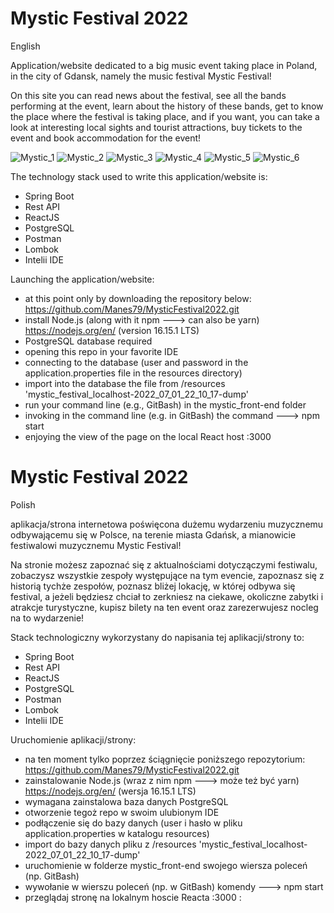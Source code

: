 # Mystic Festival 2022

English

Application/website dedicated to a big music event taking place in Poland, in the city of Gdansk, namely the music
festival Mystic Festival!

On this site you can read news about the festival, see all the bands performing at the event, learn about the history of
these bands, get to know the place where
the festival is taking place, and if you want, you can take a look at interesting local sights and tourist attractions,
buy tickets to the event and book accommodation
for the event!

![Mystic_1](https://user-images.githubusercontent.com/83776302/208951274-a3978c71-119b-42c8-a57c-e60853f537bf.png)
![Mystic_2](https://user-images.githubusercontent.com/83776302/208953704-94cc9c0a-0866-4978-a7b4-820669cff075.png)
![Mystic_3](https://user-images.githubusercontent.com/83776302/208954808-3a4e5613-e6c5-439c-86ec-63704d371aed.png)
![Mystic_4](https://user-images.githubusercontent.com/83776302/208955695-89c85dde-2af0-41ae-8afe-4836b85f8905.png)
![Mystic_5](https://user-images.githubusercontent.com/83776302/208957887-4a8ddde3-b9e2-402a-944d-675032f835d0.png)
![Mystic_6](https://user-images.githubusercontent.com/83776302/208958411-62f71a1c-21af-4efd-98e4-5a03fc8c6217.png)

The technology stack used to write this application/website is:

- Spring Boot
- Rest API
- ReactJS
- PostgreSQL
- Postman
- Lombok
- Intelii IDE

Launching the application/website:

- at this point only by downloading the repository below:
  https://github.com/Manes79/MysticFestival2022.git
- install Node.js (along with it npm ---> can also be yarn)
  https://nodejs.org/en/ (version 16.15.1 LTS)
- PostgreSQL database required
- opening this repo in your favorite IDE
- connecting to the database (user and password in the application.properties file in the resources directory)
- import into the database the file from /resources 'mystic_festival_localhost-2022_07_01_22_10_17-dump'
- run your command line (e.g., GitBash) in the mystic_front-end folder
- invoking in the command line (e.g. in GitBash) the command ---> npm start
- enjoying the view of the page on the local React host :3000 

# Mystic Festival 2022

Polish

aplikacja/strona internetowa poświęcona dużemu wydarzeniu muzycznemu odbywającemu się w Polsce, na terenie miasta
Gdańsk, a mianowicie festiwalowi muzycznemu
Mystic Festival!

Na stronie możesz zapoznać się z aktualnościami dotyczączymi festiwalu, zobaczysz wszystkie zespoły występujące na tym
evencie, zapoznasz się z historią tychże
zespołów, poznasz bliżej lokację, w której odbywa się festival, a jeżeli będziesz chciał to zerkniesz na ciekawe,
okoliczne zabytki i atrakcje turystyczne, kupisz
bilety na ten event oraz zarezerwujesz nocleg na to wydarzenie!

Stack technologiczny wykorzystany do napisania tej aplikacji/strony to:

- Spring Boot
- Rest API
- ReactJS
- PostgreSQL
- Postman
- Lombok
- Intelii IDE

Uruchomienie aplikacji/strony:

- na ten moment tylko poprzez ściągnięcie poniższego repozytorium:
  https://github.com/Manes79/MysticFestival2022.git
- zainstalowanie Node.js (wraz z nim npm ---> może też być yarn)
  https://nodejs.org/en/ (wersja 16.15.1 LTS)
- wymagana zainstalowa baza danych PostgreSQL
- otworzenie tegoż repo w swoim ulubionym IDE
- podłączenie się do bazy danych (user i hasło w pliku application.properties w katalogu resources)
- import do bazy danych pliku z /resources 'mystic_festival_localhost-2022_07_01_22_10_17-dump'
- uruchomienie w folderze mystic_front-end swojego wiersza poleceń (np. GitBash)
- wywołanie w wierszu poleceń (np. w GitBash) komendy ---> npm start
- przeglądaj stronę na lokalnym hoscie Reacta :3000 :
